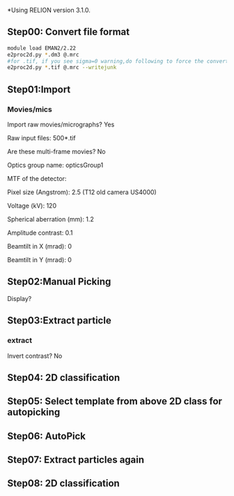 *Using RELION version 3.1.0.

## Step00: Convert file format


```sh
module load EMAN2/2.22
e2proc2d.py *.dm3 @.mrc
#for .tif, if you see sigma=0 warning,do following to force the convert:
e2proc2d.py *.tif @.mrc --writejunk
```

## Step01:Import
### Movies/mics

Import raw movies/micrographs? Yes

Raw input files: 500*.tif

Are these multi-frame movies? No

Optics group name: opticsGroup1

MTF of the detector:

Pixel size (Angstrom): 2.5  (T12 old camera US4000)

Voltage (kV): 120

Spherical aberration (mm): 1.2

Amplitude contrast: 0.1

Beamtilt in X (mrad): 0

Beamtilt in Y (mrad): 0

## Step02:Manual Picking

Display?

## Step03:Extract particle

### extract

Invert contrast? No

## Step04: 2D classification

## Step05: Select template from above 2D class for autopicking 

## Step06: AutoPick

## Step07: Extract particles again

## Step08: 2D classification

